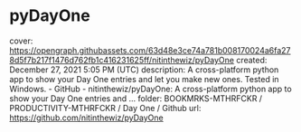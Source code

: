 # pyDayOne

cover: https://opengraph.githubassets.com/63d48e3ce74a781b008170024a6fa278d5f7b217f1476d762fb1c416231625ff/nitinthewiz/pyDayOne
created: December 27, 2021 5:05 PM (UTC)
description: A cross-platform python app to show your Day One entries and let you make new ones. Tested in Windows. - GitHub - nitinthewiz/pyDayOne: A cross-platform python app to show your Day One entries and ...
folder: BOOKMRKS-MTHRFCKR / PRODUCTIVITY-MTHRFCKR / Day One / Github
url: https://github.com/nitinthewiz/pyDayOne